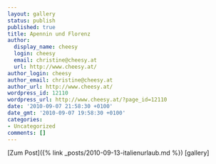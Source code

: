 ```yaml
---
layout: gallery
status: publish
published: true
title: Apennin und Florenz
author:
  display_name: cheesy
  login: cheesy
  email: christine@cheesy.at
  url: http://www.cheesy.at/
author_login: cheesy
author_email: christine@cheesy.at
author_url: http://www.cheesy.at/
wordpress_id: 12110
wordpress_url: http://www.cheesy.at/?page_id=12110
date: '2010-09-07 21:58:30 +0100'
date_gmt: '2010-09-07 19:58:30 +0100'
categories:
- Uncategorized
comments: []
---
```


[Zum Post]({% link _posts/2010-09-13-italienurlaub.md %})
[gallery]<!--:-->
